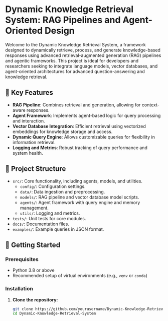 # Dynamic Knowledge Retrieval System: RAG Pipelines and Agent-Oriented Design

Welcome to the Dynamic Knowledge Retrieval System, a framework designed to dynamically retrieve, process, and generate knowledge-based responses using advanced retrieval-augmented generation (RAG) pipelines and agentic frameworks. This project is ideal for developers and researchers seeking to integrate language models, vector databases, and agent-oriented architectures for advanced question-answering and knowledge retrieval.

## 🔧 Key Features
- **RAG Pipeline**: Combines retrieval and generation, allowing for context-aware responses.
- **Agent Framework**: Implements agent-based logic for query processing and interaction.
- **Vector Database Integration**: Efficient retrieval using vectorized embeddings for knowledge storage and access.
- **Dynamic Query Engine**: Allows customizable queries for flexibility in information retrieval.
- **Logging and Metrics**: Robust tracking of query performance and system health.

## 📂 Project Structure
- `src/`: Core functionality, including agents, models, and utilities.
  - `config/`: Configuration settings.
  - `data/`: Data ingestion and preprocessing.
  - `models/`: RAG pipeline and vector database model scripts.
  - `agents/`: Agent framework with query engine and memory management.
  - `utils/`: Logging and metrics.
- `tests/`: Unit tests for core modules.
- `docs/`: Documentation files.
- `examples/`: Example queries in JSON format.

## 🚀 Getting Started

### Prerequisites
- Python 3.8 or above
- Recommended setup of virtual environments (e.g., `venv` or `conda`)

### Installation

1. **Clone the repository:**
   ```bash
   git clone https://github.com/yourusername/Dynamic-Knowledge-Retrieval-System.git
   cd Dynamic-Knowledge-Retrieval-System
